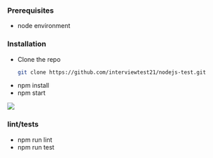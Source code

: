### Prerequisites

* node environment

### Installation

* Clone the repo
   ```sh
   git clone https://github.com/interviewtest21/nodejs-test.git
* npm install
* npm start

<img src="images/app.png">

### lint/tests

* npm run lint
* npm run test
